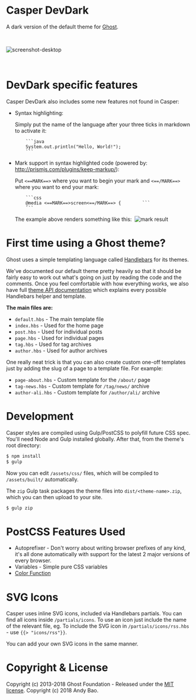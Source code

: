 # Casper DevDark

A dark version of the default theme for [Ghost](http://github.com/tryghost/ghost/).

&nbsp;

![screenshot-desktop](https://raw.githubusercontent.com/null-dev/Casper-DarkDev/master/assets/screenshot-desktop.png)

&nbsp;

# DevDark specific features

Casper DevDark also includes some new features not found in Casper:
- Syntax highlighting:
   
   Simply put the name of the language after your three ticks in markdown to activate it:

    ```
    	```java
        System.out.println("Hello, World!");
        ```
    ```
- Mark support in syntax highlighted code (powered by: http://prismjs.com/plugins/keep-markup/):
   
   Put `<==MARK==>` where you want to begin your mark and `<==/MARK==>` where you want to end your mark:
    ```
        ```css
		@media <==MARK==>screen<==/MARK==> {        ```
    	```
    ```
    
    The example above renders something like this:&nbsp;
    ![mark result](https://user-images.githubusercontent.com/9571936/38475948-299813c8-3b79-11e8-915c-17a24bce26cf.png)

# First time using a Ghost theme?

Ghost uses a simple templating language called [Handlebars](http://handlebarsjs.com/) for its themes.

We've documented our default theme pretty heavily so that it should be fairly easy to work out what's going on just by reading the code and the comments. Once you feel comfortable with how everything works, we also have full [theme API documentation](https://themes.ghost.org) which explains every possible Handlebars helper and template.

**The main files are:**

- `default.hbs` - The main template file
- `index.hbs` - Used for the home page
- `post.hbs` - Used for individual posts
- `page.hbs` - Used for individual pages
- `tag.hbs` - Used for tag archives
- `author.hbs` - Used for author archives

One really neat trick is that you can also create custom one-off templates just by adding the slug of a page to a template file. For example:

- `page-about.hbs` - Custom template for the `/about/` page
- `tag-news.hbs` - Custom template for `/tag/news/` archive
- `author-ali.hbs` - Custom template for `/author/ali/` archive


# Development

Casper styles are compiled using Gulp/PostCSS to polyfill future CSS spec. You'll need Node and Gulp installed globally. After that, from the theme's root directory:

```bash
$ npm install
$ gulp
```

Now you can edit `/assets/css/` files, which will be compiled to `/assets/built/` automatically.

The `zip` Gulp task packages the theme files into `dist/<theme-name>.zip`, which you can then upload to your site.

```bash
$ gulp zip
```

# PostCSS Features Used

- Autoprefixer - Don't worry about writing browser prefixes of any kind, it's all done automatically with support for the latest 2 major versions of every browser.
- Variables - Simple pure CSS variables
- [Color Function](https://github.com/postcss/postcss-color-function)


# SVG Icons

Casper uses inline SVG icons, included via Handlebars partials. You can find all icons inside `/partials/icons`. To use an icon just include the name of the relevant file, eg. To include the SVG icon in `/partials/icons/rss.hbs` - use `{{> "icons/rss"}}`.

You can add your own SVG icons in the same manner.


# Copyright & License

Copyright (c) 2013-2018 Ghost Foundation - Released under the [MIT license](LICENSE).
Copyright (c) 2018 Andy Bao.

